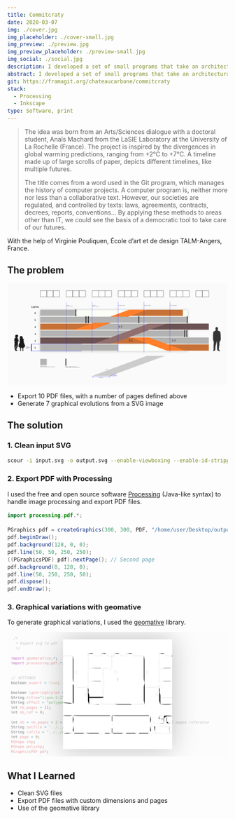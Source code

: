```yaml
---
title: Commitcraty
date: 2020-03-07
img: ./cover.jpg
img_placeholder: ./cover-small.jpg
img_preview: ./preview.jpg
img_preview_placeholder: ./preview-small.jpg
img_social: ./social.jpg
description: I developed a set of small programs that take an architectural blueprint as input and export a graphical evolution into PDF files.
abstract: I developed a set of small programs that take an architectural blueprint as input and export a graphical evolution into PDF files.
git: https://framagit.org/chateaucarbone/commitcraty
stack:
  - Processing
  - Inkscape
type: Software, print
---
```


> The idea was born from an Arts/Sciences dialogue with a doctoral student, Anaïs Machard from the LaSIE Laboratory at the University of La Rochelle (France). The project is inspired by the divergences in global warming predictions, ranging from +2°C to +7°C. A timeline made up of large scrolls of paper, depicts different timelines, like multiple futures.
>
> The title comes from a word used in the Git program, which manages the history of computer projects. A computer program is, neither more nor less than a collaborative text. However, our societies are regulated, and controlled by texts: laws, agreements, contracts, decrees, reports, conventions... By applying these methods to areas other than IT, we could see the basis of a democratic tool to take care of our futures.

With the help of Virginie Pouliquen, École d’art et de design TALM-Angers, France.

## The problem

![sceno](./sceno.png)

- Export 10 PDF files, with a number of pages defined above
- Generate 7 graphical evolutions from a SVG image

## The solution

### 1. Clean input SVG

```bash
scour -i input.svg -o output.svg --enable-viewboxing --enable-id-stripping --enable-comment-stripping --shorten-ids --indent=none
```

### 2. Export PDF with Processing

I used the free and open source software [Processing](https://processing.org/) (Java-like syntax) to handle image processing and export PDF files.

```java
import processing.pdf.*;

PGraphics pdf = createGraphics(300, 300, PDF, "/home/user/Desktop/output.pdf");
pdf.beginDraw();
pdf.background(128, 0, 0);
pdf.line(50, 50, 250, 250);
((PGraphicsPDF) pdf).nextPage(); // Second page
pdf.background(0, 128, 0);
pdf.line(50, 250, 250, 50);
pdf.dispose();
pdf.endDraw();
```

### 3. Graphical variations with geomative

To generate graphical variations, I used the [geomative](https://github.com/rikrd/geomerative) library.

![code](./code.png)

## What I Learned

- Clean SVG files
- Export PDF files with custom dimensions and pages
- Use of the geomative library
